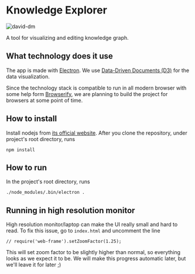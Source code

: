 Knowledge Explorer
===================
![david-dm](https://david-dm.org/smiled0g/knowledge-explorer.svg)

A tool for visualizing and editing knowledge graph.

What technology does it use
-------------
The app is made with [Electron](http://electron.atom.io/). We use [Data-Driven Documents (D3)](http://d3js.org/) for the data visualization.

Since the technology stack is compatible to run in all modern browser with some help form [Browserify](http://browserify.org/), we are planning to build the project for browsers at some point of time.

How to install
-------------
Install nodejs from [its official website](https://nodejs.org/en/). After you clone the repository, under project's root directory, runs
```
npm install
```

How to run
-------------
In the project's root directory, runs
```
./node_modules/.bin/electron .
```

Running in high resolution monitor
-------------
High resolution monitor/laptop can make the UI really small and hard to read. To fix this issue, go to `index.html` and uncomment the line
```
// require('web-frame').setZoomFactor(1.25);
```

This will set zoom factor to be slightly higher than normal, so everything looks as we expect it to be. We will make this progress automatic later, but we'll leave it for later ;)
